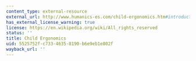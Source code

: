 ```yaml
---
content_type: external-resource
external_url: http://www.humanics-es.com/child-ergonomics.htm#introduction
has_external_license_warning: true
license: https://en.wikipedia.org/wiki/All_rights_reserved
status: ''
title: Child Ergonomics
uid: 5525752f-c733-4635-8190-b6e9eb1e802f
wayback_url: ''
---
```

